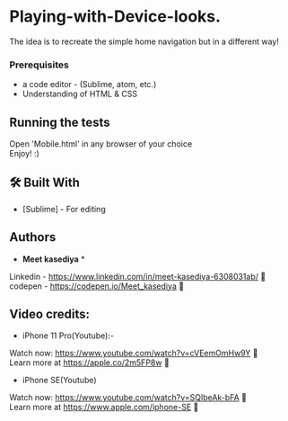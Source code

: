 # Playing-with-Device-looks.
The idea is to recreate the simple home navigation but in a different way!

### Prerequisites

* a code editor - (Sublime, atom, etc.)
* Understanding of HTML & CSS


## Running the tests

Open 'Mobile.html' in any browser of your choice<br>
Enjoy! :)


## 🛠️ Built With

* [Sublime] - For editing

## Authors

* **Meet kasediya** *

Linkedin - https://www.linkedin.com/in/meet-kasediya-6308031ab/ 🔗<br>
codepen -  https://codepen.io/Meet_kasediya 🔗

 
## Video credits:

* iPhone 11 Pro(Youtube):-

Watch now: https://www.youtube.com/watch?v=cVEemOmHw9Y 🔗<br>
Learn more at https://apple.co/2m5FP8w 🔗

* iPhone SE(Youtube)

Watch now: https://www.youtube.com/watch?v=SQIbeAk-bFA 🔗<br>
Learn more at https://www.apple.com/iphone-SE 🔗
